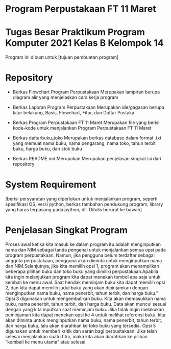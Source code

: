# Program Perpustakaan FT 11 Maret

# Tugas Besar Praktikum Program Komputer 2021 Kelas B Kelompok 14

 Program ini dibuat untuk [tujuan pembuatan program]

# Repository

- Berkas Flowchart Program Perpustakaan
   Merupakan lampiran berupa diagram alir yang menjelaskan cara kerja program

- Berkas Laporan Program Perpustakaan
   Merupakan ide/gagasan berupa latar belakang, Basis, Flowchart, Fitur, dan Daftar Pustaka

- Berkas Program Perpustakaan FT 11 Maret
   Merupakan file yang berisi kode-kode untuk menjalankan Program Perpustakaan FT 11 Maret

- Berkas daftarbuku_toko
   Merupakan berkas database dalam format .txt yang memuat nama buku, nama pengarang, nama toko, tahun terbit buku, harga buku, dan stok buku

- Berkas README.md
   Merupakan Merupakan penjelasan singkat isi dari repository
   
# System Requirement
  [berisi persyaratan yang diperlukan untuk menjalankan program, seperti spesifikasi OS, versi python, berkas tambahan pendukung program, library yang harus terpasang pada python, dll. Ditulis berurut ke bawah]
  
   
# Penjelasan Singkat Program
  Proses awal ketika kita masuk ke dalam program itu adalah menginputkan nama dan NIM sebagai tanda pengenal untuk menjalankan semua opsi pada program perpustakaan. Namun, jika pengguna belum terdaftar sebagai anggota perpustakaan, pengguna akan diminta untuk menginputkan nama dan NIM.Selanjutnya, jika kita memilih opsi 1, program akan menampilkan beberapa pilihan buku dan toko buku yang dimiliki perpustakaan.Apabila kita ingin melanjutkan program kita dapat menekan tombol apa saja untuk kembali ke menu awal. Saat hendak meminjam buku kita dapat memilih opsi 2, dan kita dapat memilih judul buku yang akan dipinjamkan dengan menginputkan nama buku, nama penerbit, tahun terbit, dan harga buku.” Opsi 3 digunakan untuk mengembalikan buku. Kita akan memasukkan nama buku, nama penerbit, tahun terbit, dan harga buku. Data akan muncul sesuai dengan yang kita inputkan saat meminjam buku. Jika tidak ingin melakukan peminjaman kita dapat menekan opsi ke 4 untuk melihat referensi buku, kita akan diminta untuk menginputkan nama buku, nama penerbit, tahun terbit, dan harga buku, lalu akan diarahkan ke toko buku yang tersedia. Opsi 5 digunakan untuk memberi kritik dan saran bagi perpustakaan. Jika telah selesai menjalankan suatu fitur, maka kita akan diarahkan ke pilihan “kembali ke menu utama” atau selesai.
